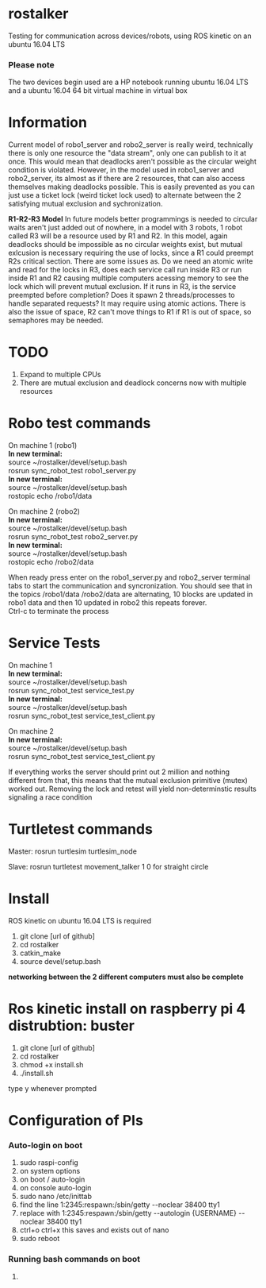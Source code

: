 # rostalker
Testing for communication across devices/robots, using ROS kinetic on an ubuntu 16.04 LTS

### Please note
The two devices begin used are a HP notebook running ubuntu 16.04 LTS and a ubuntu 16.04 64 bit virtual machine in virtual box

# Information
Current model of robo1_server and robo2_server is really weird, technically there is only one resource the "data stream", only one can publish to it at once. This would mean that deadlocks aren't possible as the circular weight condition is violated. However, in the model used in robo1_server and robo2_server, its almost as if there are 2 resources, that can also access themselves making deadlocks possible. This is easily prevented as you can just use a ticket lock (weird ticket lock used) to alternate between the 2 satisfying mutual exclusion and sychronization. 

**R1-R2-R3 Model**
In future models better programmings is needed to circular waits aren't just added out of nowhere, in a model with 3 robots, 1 robot called R3 will be a resource used by R1 and R2. In this model, again deadlocks should be impossible as no circular weights exist, but mutual exlcusion is necessary requiring the use of locks, since a R1 could preempt R2s critical section. There are some issues as. Do we need an atomic write and read for the locks in R3, does each service call run inside R3 or run inside R1 and R2 causing multiple computers acessing memory to see the lock which will prevent mutual exclusion. If it runs in R3, is the service preempted before completion? Does it spawn 2 threads/processes to handle separated requests? It may require using atomic actions. There is also the issue of space, R2 can't move things to R1 if R1 is out of space, so semaphores may be needed. 

# TODO
1. Expand to multiple CPUs 
2. There are mutual exclusion and deadlock concerns now with multiple resources 

# Robo test commands 

On machine 1 (robo1)  
**In new terminal:**  
source ~/rostalker/devel/setup.bash  
rosrun sync_robot_test robo1_server.py  
**In new terminal:**  
source ~/rostalker/devel/setup.bash  
rostopic echo /robo1/data  

On machine 2 (robo2)  
**In new terminal:**  
source ~/rostalker/devel/setup.bash  
rosrun sync_robot_test robo2_server.py  
**In new terminal:**  
source ~/rostalker/devel/setup.bash  
rostopic echo /robo2/data  

When ready press enter on the robo1_server.py and robo2_server terminal tabs to start the communication and syncronization.
You should see that in the topics /robo1/data  /robo2/data are alternating, 10 blocks are updated in robo1 data and then 10 updated in robo2 this repeats forever.    
Ctrl-c to terminate the process 


# Service Tests 

On machine 1  
**In new terminal:**  
source ~/rostalker/devel/setup.bash  
rosrun sync_robot_test service_test.py  
**In new terminal:**  
source ~/rostalker/devel/setup.bash  
rosrun sync_robot_test service_test_client.py  

On machine 2  
**In new terminal:**  
source ~/rostalker/devel/setup.bash  
rosrun sync_robot_test service_test_client.py  

If everything works the server should print out 2 million and nothing different from that, this means that the mutual exclusion primitive (mutex) worked out. Removing the lock and retest will yield non-determinstic results signaling a race condition

# Turtletest commands
Master:
rosrun turtlesim turtlesim_node 

Slave: 
rosrun turtletest movement_talker 1    0 for straight circle

# Install 

ROS kinetic on ubuntu 16.04 LTS is required 

1. git clone [url of github] 
2. cd rostalker 
3. catkin_make 
4. source devel/setup.bash 

**networking between the 2 different computers must also be complete**
 
# Ros kinetic install on raspberry pi 4 distrubtion: buster
1. git clone [url of github] 
2. cd rostalker
3. chmod +x install.sh
4. ./install.sh

type y whenever prompted

# Configuration of PIs
### Auto-login on boot 
1. sudo raspi-config 
2. <enter> on system options 
3. <enter> on boot / auto-login 
4. <enter> on console auto-login
5. sudo nano /etc/inittab
6. find the line 1:2345:respawn:/sbin/getty --noclear 38400 tty1
7. replace with 1:2345:respawn:/sbin/getty --autologin {USERNAME} --noclear 38400 tty1
8. ctrl+o <enter> ctrl+x     this saves and exists out of nano 
8. sudo reboot 

### Running bash commands on boot 
1. 
